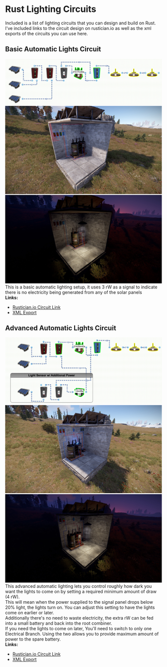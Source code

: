# Rust Lighting Circuits
Included is a list of lighting circuits that you can design and build on Rust.  I've included links to the circuit design on rustician.io as well as the xml exports of the circuits you can use here.

## Basic Automatic Lights Circuit
![BasicAutoLights](images/BasicAutoLights.png)
![BasicAutoLights-SS1](images/BasicAutoLights-SS1.jpg)
![BasicAutoLights-SS2](images/BasicAutoLights-SS2.jpg)
This is a basic automatic lighting setup, it uses 3 rW as a signal to indicate there is no electricity being generated from any of the solar panels</br>
<b>Links:</b>
* [Rustician.io Circuit Link](https://www.rustrician.io/?circuit=00fafc228978eebd0616996a7904b386)
* [XML Export](xml/BasicAutoLights.xml)

## Advanced Automatic Lights Circuit
![AdvancedAutoLights](images/AdvancedAutoLightsv2.png)
![AdvancedAutoLights-SS1](images/AdvancedAutoLights-SS1.jpg)
![AdvancedAutoLights-SS2](images/AdvancedAutoLights-SS2.jpg)
This advanced automatic lighting lets you control roughly how dark you want the lights to come on by setting a required minimum amount of draw (4 rW).</br>
This will mean when the power supplied to the signal panel drops below 20% light, the lights turn on.  You can adjust this setting to have the lights come on earlier or later.</br> 
Additionally there's no need to waste electricity, the extra rW can be fed into a small battery and back into the root combiner.</br>
If you need the lights to come on later, You'll need to switch to only one Electrical Branch.  Using the two allows you to provide maximum amount of power to the spare battery.</br>
<b>Links:</b>
* [Rustician.io Circuit Link](https://www.rustrician.io/?circuit=5cb2fdf4600dbf3edd42de5d13f5fa75)
* [XML Export](xml/AdvancedAutoLights.xml)